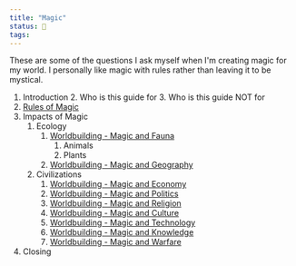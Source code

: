 ```yaml
---
title: "Magic"
status: 🌲
tags:
---
```


These are some of the questions I ask myself when I'm creating magic for my world. I personally like magic with rules rather than leaving it to be mystical.

1. Introduction 
	2. Who is this guide for
	3. Who is this guide NOT for
2. [Rules of Magic](worldbuilding/Worldbuilding%20-%20Magic%20%20and%20Fundamentals.md)
3. Impacts of Magic
	1. Ecology
		1. [Worldbuilding - Magic and Fauna](worldbuilding/Worldbuilding%20-%20Magic%20and%20Fauna.md)
			1. Animals
			2. Plants
		2. [Worldbuilding - Magic and Geography](worldbuilding/Worldbuilding%20-%20Magic%20and%20Geography.md)
	2. Civilizations
		1. [Worldbuilding - Magic and Economy](worldbuilding/Worldbuilding%20-%20Magic%20and%20Economy.md)
		2. [Worldbuilding - Magic and Politics](worldbuilding/Worldbuilding%20-%20Magic%20and%20Politics.md)	
		3. [Worldbuilding - Magic and Religion](worldbuilding/Worldbuilding%20-%20Magic%20and%20Religion.md)
		4. [Worldbuilding - Magic and Culture](worldbuilding/Worldbuilding%20-%20Magic%20and%20Culture.md)
		5. [Worldbuilding - Magic and Technology](worldbuilding/Worldbuilding%20-%20Magic%20and%20Technology.md)
		6. [Worldbuilding - Magic and Knowledge](worldbuilding/Worldbuilding%20-%20Magic%20and%20Knowledge.md)
		7. [Worldbuilding - Magic and Warfare](worldbuilding/Worldbuilding%20-%20Magic%20and%20Warfare.md)
4. Closing